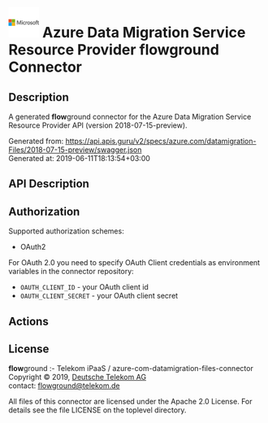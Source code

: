 # ![LOGO](logo.png) Azure Data Migration Service Resource Provider **flow**ground Connector

## Description

A generated **flow**ground connector for the Azure Data Migration Service Resource Provider API (version 2018-07-15-preview).

Generated from: https://api.apis.guru/v2/specs/azure.com/datamigration-Files/2018-07-15-preview/swagger.json<br/>
Generated at: 2019-06-11T18:13:54+03:00

## API Description



## Authorization

Supported authorization schemes:
- OAuth2

For OAuth 2.0 you need to specify OAuth Client credentials as environment variables in the connector repository:
* `OAUTH_CLIENT_ID` - your OAuth client id
* `OAUTH_CLIENT_SECRET` - your OAuth client secret

## Actions

## License

**flow**ground :- Telekom iPaaS / azure-com-datamigration-files-connector<br/>
Copyright © 2019, [Deutsche Telekom AG](https://www.telekom.de)<br/>
contact: flowground@telekom.de

All files of this connector are licensed under the Apache 2.0 License. For details
see the file LICENSE on the toplevel directory.
